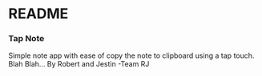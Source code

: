 # README #


### Tap Note ###

Simple note app with ease of copy the note to clipboard using a tap touch.
Blah Blah...
By
Robert and Jestin
-Team RJ

